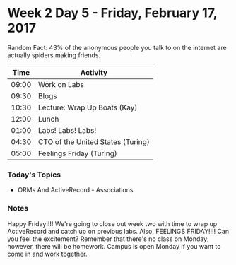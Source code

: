 # Week 2 Day 5 - Friday, February 17, 2017

Random Fact: 43% of the anonymous people you talk to on the internet are actually spiders making friends.


| Time | Activity |
| --- | --- |
| 09:00 | Work on Labs |
| 09:30 | Blogs |
| 10:30 | Lecture: Wrap Up Boats (Kay) |
| 12:00 | Lunch |
| 01:00 | Labs! Labs! Labs! |
| 04:30 | CTO of the United States (Turing) |
| 05:00 | Feelings Friday (Turing) |

### Today's Topics
+ ORMs And ActiveRecord - Associations

### Notes
Happy Friday!!!! We're going to close out week two with time to wrap up ActiveRecord and catch up on previous labs.  Also, FEELINGS FRIDAY!!!!  Can you feel the excitement?  Remember that there's no class on Monday; however, there will be homework.  Campus is open Monday if you want to come in and work together.
